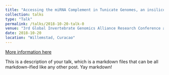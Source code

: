 ```yaml
---
title: "Accessing the miRNA Complement in Tunicate Genomes, an insilico Approach"
collection: talks
type: "Talk"
permalink: /talks/2018-10-20-talk-0
venue: "3rd Global Invertebrate Genomics Alliance Research Conference and Workshop (GIGA III)"
date: 2018-10-20
location: "Willemstad, Curacao"
---
```


[More information here](http://exampleurl.com)

This is a description of your talk, which is a markdown files that can be all markdown-ified like any other post. Yay markdown!
